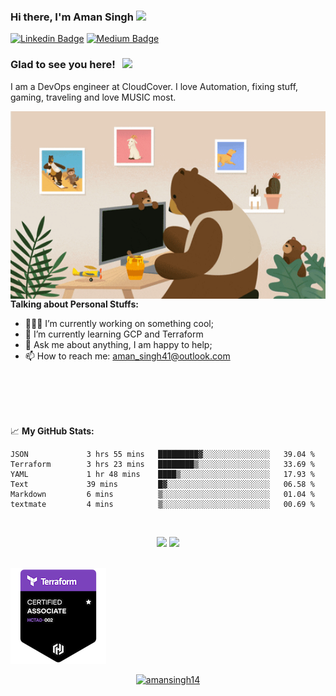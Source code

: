 ### Hi there, I'm <a target="_blank">Aman Singh</a> <img src="https://media.giphy.com/media/hvRJCLFzcasrR4ia7z/giphy.gif" width="25px">

[![Linkedin Badge](https://img.shields.io/badge/-LinkedIn-0e76a8?style=flat-square&logo=Linkedin&logoColor=white)](https://linkedin.com/in/akingsukh)
[![Medium Badge](https://img.shields.io/badge/medium-%2312100E.svg?&style=for-square&logo=medium&logoColor=white)](https://akingsukh.medium.com/)

### Glad to see you here! &nbsp; ![](https://visitor-badge.glitch.me/badge?page_id=amansingh14:amansingh14)

I am a DevOps engineer at CloudCover. I love Automation, fixing stuff, gaming, traveling and love MUSIC most.

<img align="right" alt="GIF" src="https://github.com/amansingh14/amansingh14/blob/4061a4d97a88b4998320ed9b2d63d33ffd1b9d87/giphy.gif" width="550" height="300" />
  

**Talking about Personal Stuffs:**

- 👨🏻‍💻 I’m currently working on something cool;
- 🚀 I’m currently learning GCP and Terraform 
- 💬 Ask me about anything, I am happy to help;
- 📫 How to reach me: aman_singh41@outlook.com

</br>
</br>
</br>
</br>

📈 **My GitHub Stats:**
<!--START_SECTION:waka-->

```text
JSON             3 hrs 55 mins   █████████▓░░░░░░░░░░░░░░░   39.04 %
Terraform        3 hrs 23 mins   ████████▒░░░░░░░░░░░░░░░░   33.69 %
YAML             1 hr 48 mins    ████▒░░░░░░░░░░░░░░░░░░░░   17.93 %
Text             39 mins         █▓░░░░░░░░░░░░░░░░░░░░░░░   06.58 %
Markdown         6 mins          ▒░░░░░░░░░░░░░░░░░░░░░░░░   01.04 %
textmate         4 mins          ▒░░░░░░░░░░░░░░░░░░░░░░░░   00.69 %
```

<!--END_SECTION:waka-->
<br>
<p align="center">
  <img height="180em" src="https://github-readme-stats.vercel.app/api?username=amansingh14&show_icons=true&hide_border=false&&count_private=true&include_all_commits=true&theme=radical" />
  <img height="180em" src="https://github-readme-stats.vercel.app/api/top-langs/?username=amansingh14&show_icons=true&hide_border=false&layout=compact&langs_count=10&theme=radical"/>
</p>
</br>
<img src="./hashicorp-certified-terraform-associate.png"/>
</br>
<p align="center"> <a href="https://github.com/ryo-ma/github-profile-trophy"><img src="https://github-profile-trophy.vercel.app/?username=amansingh14" alt="amansingh14" /></a> </p>
